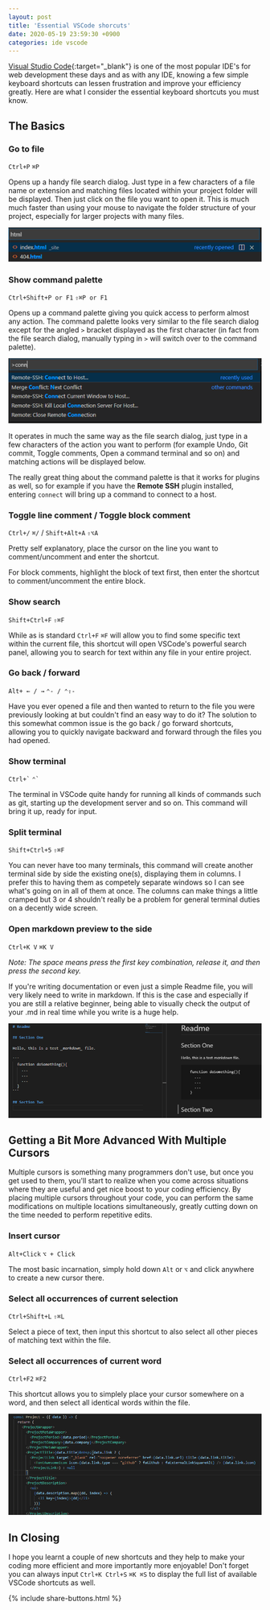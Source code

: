 ```yaml
---
layout: post
title: 'Essential VSCode shorcuts'
date: 2020-05-19 23:59:30 +0900
categories: ide vscode
---
```


[Visual Studio Code](https://code.visualstudio.com/){:target="\_blank"} is one of the most popular IDE's for web development these days and as with any IDE, knowing a few simple keyboard shortcuts can lessen frustration and improve your efficiency greatly. Here are what I consider the essential keyboard shortcuts you must know.

## The Basics

### Go to file

`Ctrl+P` `⌘P`

Opens up a handy file search dialog. Just type in a few characters of a file name or extension and matching files located within your project folder will be displayed. Then just click on the file you want to open it. This is much much faster than using your mouse to navigate the folder structure of your project, especially for larger projects with many files.

![Go to file](/assets/2020-05-19-essential-vscode-shortcuts/go-to-file.png)

### Show command palette

`Ctrl+Shift+P or F1` `⇧⌘P or F1`

Opens up a command palette giving you quick access to perform almost any action. The command palette looks very similar to the file search dialog except for the angled `>` bracket displayed as the first character (in fact from the file search dialog, manually typing in `>` will switch over to the command palette).

![Show command palette](/assets/2020-05-19-essential-vscode-shortcuts/command-palette.png)

It operates in much the same way as the file search dialog, just type in a few characters of the action you want to perform (for example Undo, Git commit, Toggle comments, Open a command terminal and so on) and matching actions will be displayed below.

The really great thing about the command palette is that it works for plugins as well, so for example if you have the **Remote SSH** plugin installed, entering `connect` will bring up a command to connect to a host.

### Toggle line comment / Toggle block comment

`Ctrl+/` `⌘/` / `Shift+Alt+A` `⇧⌥A`

Pretty self explanatory, place the cursor on the line you want to comment/uncomment and enter the shortcut.

For block comments, highlight the block of text first, then enter the shortcut to comment/uncomment the entire block.

### Show search

`Shift+Ctrl+F` `⇧⌘F`

While as is standard `Ctrl+F` `⌘F` will allow you to find some specific text within the current file, this shortcut will open VSCode's powerful search panel, allowing you to search for text within any file in your entire project.

### Go back / forward

`Alt+ ← / →` `⌃- / ⌃⇧-`

Have you ever opened a file and then wanted to return to the file you were previously looking at but couldn't find an easy way to do it? The solution to this somewhat common issue is the go back / go forward shortcuts, allowing you to quickly navigate backward and forward through the files you had opened.

### Show terminal

`` Ctrl+` `` `` ⌃` ``

The terminal in VSCode quite handy for running all kinds of commands such as git, starting up the development server and so on.
This command will bring it up, ready for input.

### Split terminal

`Shift+Ctrl+5` `⇧⌘F`

You can never have too many terminals, this command will create another terminal side by side the existing one(s), displaying them in columns.
I prefer this to having them as competely separate windows so I can see what's going on in all of them at once. The columns can make things a little cramped but 3 or 4 shouldn't really be a problem for general terminal duties on a decently wide screen.

### Open markdown preview to the side

`Ctrl+K V` `⌘K V`

_Note: The space means press the first key combination, release it, and then press the second key._

If you're writing documentation or even just a simple Readme file, you will very likely need to write in markdown.
If this is the case and especially if you are still a relative beginner, being able to visually check the output of your .md in real time while you write is a huge help.

![Markdown preview](/assets/2020-05-19-essential-vscode-shortcuts/markdown-preview.png)

## Getting a Bit More Advanced With Multiple Cursors

Multiple cursors is something many programmers don't use, but once you get used to them, you'll start to realize when you come across situations where they are useful and get nice boost to your coding efficiency.
By placing multiple cursors throughout your code, you can perform the same modifications on multiple locations simultaneously, greatly cutting down on the time needed to perform repetitive edits.

### Insert cursor

`Alt+Click` `⌥ + Click`

The most basic incarnation, simply hold down `Alt` or `⌥` and click anywhere to create a new cursor there.

### Select all occurrences of current selection

`Ctrl+Shift+L` `⇧⌘L`

Select a piece of text, then input this shortcut to also select all other pieces of matching text within the file.

### Select all occurrences of current word

`Ctrl+F2` `⌘F2`

This shortcut allows you to simplely place your cursor somewhere on a word, and then select all identical words within the file.

![Select all occurrences of current word](/assets/2020-05-19-essential-vscode-shortcuts/multiple-word.gif)

## In Closing

I hope you learnt a couple of new shortcuts and they help to make your coding more efficient and more importantly more enjoyable!
Don't forget you can always input `Ctrl+K Ctrl+S` `⌘K ⌘S` to display the full list of available VSCode shortcuts as well.

{% include share-buttons.html %}

